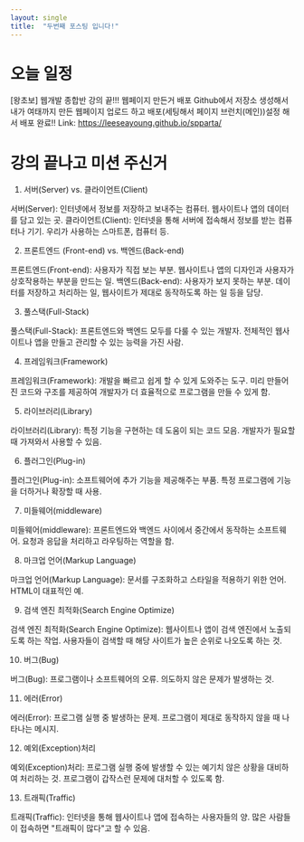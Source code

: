 ```yaml
---
layout: single
title:  "두번째 포스팅 입니다!"
---
```


# 오늘 일정
[왕초보] 웹개발 종합반 강의 끝!!!
웹페이지 만든거 배포 Github에서 저장소 생성해서 내가 여태까지 만든 웹페이지 업로드 하고 배포(세팅해서 페이지 브런치(메인))설정 해서 배포 완료!!
Link: https://leeseayoung.github.io/spparta/

# 강의 끝나고 미션 주신거 
1. 서버(Server) vs. 클라이언트(Client)

서버(Server): 인터넷에서 정보를 저장하고 보내주는 컴퓨터. 웹사이트나 앱의 데이터를 담고 있는 곳.
클라이언트(Client): 인터넷을 통해 서버에 접속해서 정보를 받는 컴퓨터나 기기. 우리가 사용하는 스마트폰, 컴퓨터 등.

2. 프론트엔드 (Front-end) vs. 백엔드(Back-end)

프론트엔드(Front-end): 사용자가 직접 보는 부분. 웹사이트나 앱의 디자인과 사용자가 상호작용하는 부분을 만드는 일.
백엔드(Back-end): 사용자가 보지 못하는 부분. 데이터를 저장하고 처리하는 일, 웹사이트가 제대로 동작하도록 하는 일 등을 담당.

3. 풀스택(Full-Stack)

풀스택(Full-Stack): 프론트엔드와 백엔드 모두를 다룰 수 있는 개발자. 전체적인 웹사이트나 앱을 만들고 관리할 수 있는 능력을 가진 사람.

4. 프레임워크(Framework)

프레임워크(Framework): 개발을 빠르고 쉽게 할 수 있게 도와주는 도구. 미리 만들어진 코드와 구조를 제공하여 개발자가 더 효율적으로 프로그램을 만들 수 있게 함.

5. 라이브러리(Library)

라이브러리(Library): 특정 기능을 구현하는 데 도움이 되는 코드 모음. 개발자가 필요할 때 가져와서 사용할 수 있음.

6. 플러그인(Plug-in)

플러그인(Plug-in): 소프트웨어에 추가 기능을 제공해주는 부품. 특정 프로그램에 기능을 더하거나 확장할 때 사용.

7. 미들웨어(middleware)

미들웨어(middleware): 프론트엔드와 백엔드 사이에서 중간에서 동작하는 소프트웨어. 요청과 응답을 처리하고 라우팅하는 역할을 함.

8. 마크업 언어(Markup Language)

마크업 언어(Markup Language): 문서를 구조화하고 스타일을 적용하기 위한 언어. HTML이 대표적인 예.

9. 검색 엔진 최적화(Search Engine Optimize)

검색 엔진 최적화(Search Engine Optimize): 웹사이트나 앱이 검색 엔진에서 노출되도록 하는 작업. 사용자들이 검색할 때 해당 사이트가 높은 순위로 나오도록 하는 것.

10. 버그(Bug)

버그(Bug): 프로그램이나 소프트웨어의 오류. 의도하지 않은 문제가 발생하는 것.

11. 에러(Error)

에러(Error): 프로그램 실행 중 발생하는 문제. 프로그램이 제대로 동작하지 않을 때 나타나는 메시지.

12. 예외(Exception)처리

예외(Exception)처리: 프로그램 실행 중에 발생할 수 있는 예기치 않은 상황을 대비하여 처리하는 것. 프로그램이 갑작스런 문제에 대처할 수 있도록 함.

13. 트래픽(Traffic)

트래픽(Traffic): 인터넷을 통해 웹사이트나 앱에 접속하는 사용자들의 양. 많은 사람들이 접속하면 "트래픽이 많다"고 할 수 있음.
